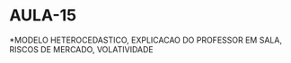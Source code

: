 # AULA-15
*MODELO HETEROCEDASTICO, EXPLICACAO DO PROFESSOR EM SALA, RISCOS DE MERCADO, VOLATIVIDADE
